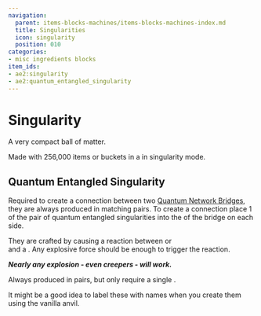 ```yaml
---
navigation:
  parent: items-blocks-machines/items-blocks-machines-index.md
  title: Singularities
  icon: singularity
  position: 010
categories:
- misc ingredients blocks
item_ids:
- ae2:singularity
- ae2:quantum_entangled_singularity
---
```


# Singularity

<ItemImage id="singularity" scale="4" />

A very compact ball of matter.

Made with 256,000 items or buckets in a <ItemLink id="condenser" /> in singularity mode.

## Quantum Entangled Singularity

<ItemImage id="quantum_entangled_singularity" scale="4" />

Required to create a connection between two [Quantum Network Bridges](quantum_bridge.md), they are always produced in matching
pairs. To create a connection place 1 of the pair of quantum entangled singularities into the <ItemLink id="quantum_link" /> of
the bridge on each side.

They are crafted by causing a reaction between <ItemLink id="minecraft:ender_pearl" /> or <ItemLink id="ender_dust" />\
and a <ItemLink id="singularity" />. Any explosive force should be enough to trigger the reaction.

<RecipeFor id="quantum_entangled_singularity" />

***Nearly any explosion - even creepers - will work.***

Always produced in pairs, but only require a single <ItemLink id="singularity" />.

It might be a good idea to label these with names when you create them using the vanilla anvil.
